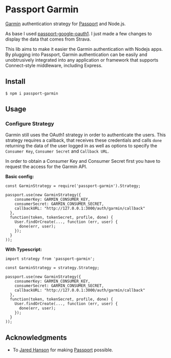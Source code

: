 # Passport Garmin

[Garmin](https://connect.garmin.com/) authentication strategy for [Passport](http://www.passportjs.org/) and Node.js.

As base I used [passport-google-oauth1](https://github.com/jaredhanson/passport-google-oauth1). I just made a few changes to display the data that comes from Strava.

This lib aims to make it easier the Garmin authentication with Nodejs apps. By plugging into Passport, Garmin authentication can be easily and unobtrusively integrated into any application or framework that supports Connect-style middleware, including Express.

## Install

```
$ npm i passport-garmin
```

## Usage

### Configure Strategy

Garmin still uses the OAuth1 strategy in order to authenticate the users. This strategy requires a callback, that receives these credentials and calls ```done``` returning the data of the user logged in as well as options to specify the ```Consumer Key```, ```Consumer Secret``` and ```Callback URL```.

In order to obtain a Consumer Key and Consumer Secret first you have to request the access for the Garmin API.

**Basic config:**
```
const GarminStrategy = require('passport-garmin').Strategy;

passport.use(new GarminStrategy({
    consumerKey: GARMIN_CONSUMER_KEY,
    consumerSecret: GARMIN_CONSUMER_SECRET,
    callbackURL: "http://127.0.0.1:3000/auth/garmin/callback"
  },
  function(token, tokenSecret, profile, done) {
    User.findOrCreate(..., function (err, user) {
      done(err, user);
    });
  }
));
```

**With Typescript:**
```
import strategy from 'passport-garmin';

const GarminStrategy = strategy.Strategy;

passport.use(new GarminStrategy({
    consumerKey: GARMIN_CONSUMER_KEY,
    consumerSecret: GARMIN_CONSUMER_SECRET,
    callbackURL: "http://127.0.0.1:3000/auth/garmin/callback"
  },
  function(token, tokenSecret, profile, done) {
    User.findOrCreate(..., function (err, user) {
      done(err, user);
    });
  }
));
```

## Acknowledgments

- To [Jared Hanson](https://github.com/jaredhanson) for making [Passport](http://www.passportjs.org/) possible.
